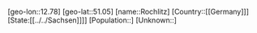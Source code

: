 ﻿---
location: [51.05,12.78]
type: City
tags:
- geo/City


SpocWebEntityId: 33746
isDeleted: false
confidential: public

---
[geo-lon::12.78]
[geo-lat::51.05]
[name::Rochlitz]
[Country::[[Germany]]]
[State:[[../../Sachsen]]]]
[Population::]
[Unknown::]


